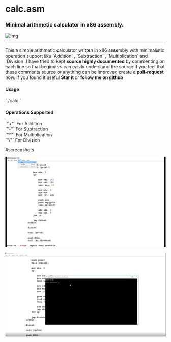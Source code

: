 <h1>calc.asm</h1>
<h3>Minimal arithmetic calculator in x86 assembly.</h3>

![img](https://raw.githubusercontent.com/flouthoc/calc.asm/master/art/calc.gif)

<hr>
This a simple arithmetic calculator written in x86 assembly with minimalistic operation support like `Addition` , `Subtraction` , `Multiplication` and `Division`.I have tried to kept <strong>source highly documented</strong> by commenting on each line so that beginners can easily understand the source.If you feel that these comments source or anything can be improved create a <strong>pull-request</strong> now. If you found it useful <strong> Star it </strong> or <strong>follow me on github </strong>


<h4>Usage</h4>
`./calc <operator> <operand1> <operand2>`


<h4>Operations Supported</h4>
`"+"` For Addition <br>
`"-"` For Subtraction <br>
`"*"` For Multiplication <br>
`"/"` For Division <br>

#screenshots

![Image alt](https://github.com/Komoldin/Calculator_Project/blob/main/screen/1.png)

![Image alt](https://github.com/Komoldin/Calculator_Project/blob/main/screen/2.png)





